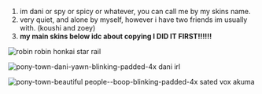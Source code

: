 1. im dani or spy or spicy or whatever, you can call me by my skins name.
2. very quiet, and alone by myself, however i have two friends im usually with. (koushi and zoey)
3. **my main skins below idc about copying I DID IT FIRST!!!!!!**


![robin](https://github.com/nobamaki/nobamaki/assets/147191007/9d2b115d-45f1-48ba-be78-c7bc1e3e5069)
robin honkai star rail

![pony-town-dani-yawn-blinking-padded-4x](https://github.com/nobamaki/nobamaki/assets/147191007/f9705308-3986-4ded-ae77-e0a0436fe541)
dani irl

![pony-town-beautiful people--boop-blinking-padded-4x](https://github.com/nobamaki/nobamaki/assets/147191007/5f7b9090-f2a2-4976-b47e-08b4f6f9adfa)
sated vox akuma
